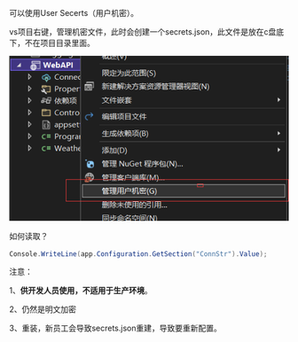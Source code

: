 可以使用User Secerts（用户机密）。

vs项目右键，管理机密文件，此时会创建一个secrets.json，此文件是放在c盘底下，不在项目目录里面。

![](..\99.截图\15.png)

如何读取？

```c#
Console.WriteLine(app.Configuration.GetSection("ConnStr").Value);
```

注意：

1、**供开发人员使用，不适用于生产环境**。

2、仍然是明文加密

3、重装，新员工会导致secrets.json重建，导致要重新配置。